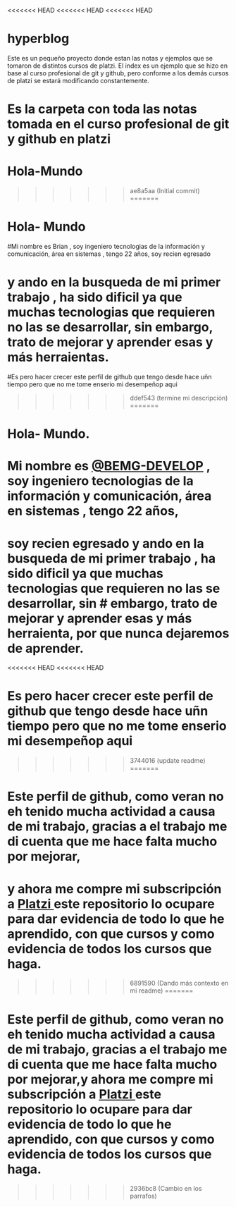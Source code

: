 <<<<<<< HEAD
<<<<<<< HEAD
<<<<<<< HEAD
# hyperblog
Este es un pequeño proyecto donde estan las notas y ejemplos que se tomaron de distintos cursos de platzi.
El index es un ejemplo que se hizo en base al curso profesional de git y github, pero conforme a los demás cursos de platzi  se estará modificando constantemente.

Es la carpeta con toda las notas tomada en el curso profesional de git y github en platzi
=======
# Hola-Mundo
>>>>>>> ae8a5aa (Initial commit)
=======
# Hola- Mundo
#Mi  nombre es Brian , soy ingeniero tecnologias de la  información  y comunicación, área en sistemas , tengo 22 años,  soy recien egresado
# y ando en la busqueda de mi primer trabajo , ha sido dificil ya que muchas tecnologias que requieren no las se desarrollar, sin embargo, trato de mejorar y aprender esas y más herraientas.
#Es pero hacer crecer este perfil de github que tengo desde  hace uñn tiempo pero que no me tome enserio mi desempeñop aqui
>>>>>>> ddef543 (termine mi descripción)
=======
# Hola- Mundo.

# Mi  nombre es <a href="https://www.beacons.ai/bemg_develop">@BEMG-DEVELOP</a> , soy ingeniero tecnologias de la  información  y comunicación, área en sistemas , tengo 22 años,
# soy recien egresado y ando en la busqueda de mi primer trabajo , ha sido dificil ya que muchas tecnologias que requieren no las se desarrollar, sin # embargo, trato de mejorar y aprender esas y más herraienta, por que nunca dejaremos de aprender.

<<<<<<< HEAD
<<<<<<< HEAD
# Es pero hacer crecer este perfil de github que tengo desde  hace uñn tiempo pero que no me tome enserio mi desempeñop aqui
>>>>>>> 3744016 (update readme)
=======
# Este perfil de github, como veran no eh tenido mucha actividad a causa de mi trabajo, gracias a el trabajo me di cuenta que me hace falta mucho por mejorar,
# y ahora me compre mi subscripción a <a href="https://platzi.com">Platzi </a> este repositorio lo ocupare para dar evidencia de todo lo que he aprendido, con que cursos y como evidencia de todos los cursos que haga.
>>>>>>> 6891590 (Dando más contexto en mi readme)
=======
# Este perfil de github, como veran no eh tenido mucha actividad a causa de mi trabajo, gracias a el trabajo me di cuenta que me hace falta mucho por mejorar,y ahora me compre mi subscripción a <a href="https://platzi.com">Platzi </a> este repositorio lo ocupare para dar evidencia de todo lo que he aprendido, con que cursos y como evidencia de todos los cursos que haga.
>>>>>>> 2936bc8 (Cambio en los parrafos)
